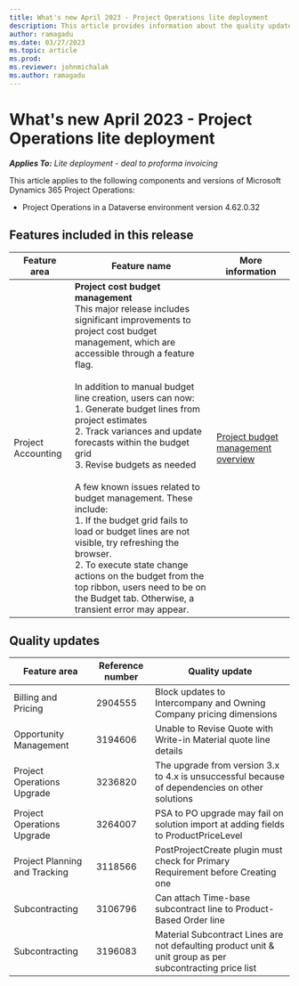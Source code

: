 ```yaml
---
title: What's new April 2023 - Project Operations lite deployment
description: This article provides information about the quality updates that are available in the April 2023 release of Microsoft Dynamics 365 Project Operations lite deployment.
author: ramagadu
ms.date: 03/27/2023
ms.topic: article
ms.prod:
ms.reviewer: johnmichalak 
ms.author: ramagadu
---
```


# What's new April 2023 - Project Operations lite deployment

_**Applies To:** Lite deployment - deal to proforma invoicing_

This article applies to the following components and versions of Microsoft Dynamics 365 Project Operations:

- Project Operations in a Dataverse environment version 4.62.0.32

## Features included in this release

| Feature area | Feature name | More information |
| --- | --- | --- |
| Project Accounting | **Project cost budget management**</br>This major release includes significant improvements to project cost budget management, which are accessible through a feature flag. </br> </br> In addition to manual budget line creation, users can now: </br>1. Generate budget lines from project estimates </br>2. Track variances and update forecasts within the budget grid </br> 3. Revise budgets as needed </br> </br>A few known issues related to budget management. These include: </br>1. If the budget grid fails to load or budget lines are not visible, try refreshing the browser.</br> 2. To execute state change actions on the budget from the top ribbon, users need to be on the Budget tab. Otherwise, a transient error may appear. | [Project budget management overview](/dynamics365/project-operations/pro/budget/projectbudgetmanagement) |

## Quality updates
| Feature area | Reference number | Quality update |
| --- | --- | --- |
|Billing and Pricing|2904555|Block updates to Intercompany and Owning Company pricing dimensions|
|Opportunity Management|3194606|Unable to Revise Quote with Write-in Material quote line details|
|Project Operations Upgrade|3236820|The upgrade from version 3.x to 4.x is unsuccessful because of dependencies on other solutions|
|Project Operations Upgrade|3264007|PSA to PO upgrade may fail on solution import at adding fields to ProductPriceLevel|
|Project Planning and Tracking|3118566|PostProjectCreate plugin must check for Primary Requirement before Creating one|
|Subcontracting|3106796|Can attach Time-base subcontract line to Product-Based Order line|
|Subcontracting|3196083|Material Subcontract Lines are not defaulting product unit & unit group as per subcontracting price list|
